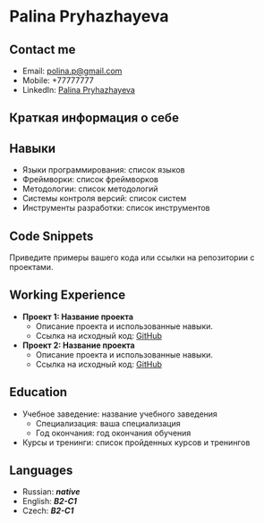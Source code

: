 # Palina Pryhazhayeva

## Contact me
- Email: polina.p@gmail.com
- Mobile: +77777777
- LinkedIn: [Palina Pryhazhayeva](https://www.linkedin.com/in/polina-dev/)

## Краткая информация о себе


## Навыки
- Языки программирования: список языков
- Фреймворки: список фреймворков
- Методологии: список методологий
- Системы контроля версий: список систем
- Инструменты разработки: список инструментов

## Code Snippets
Приведите примеры вашего кода или ссылки на репозитории с проектами.

## Working Experience
- **Проект 1: Название проекта**
  - Описание проекта и использованные навыки.
  - Ссылка на исходный код: [GitHub](ссылка)
- **Проект 2: Название проекта**
  - Описание проекта и использованные навыки.
  - Ссылка на исходный код: [GitHub](ссылка)

## Education
- Учебное заведение: название учебного заведения
  - Специализация: ваша специализация
  - Год окончания: год окончания обучения
- Курсы и тренинги: список пройденных курсов и тренингов

## Languages
- Russian:     ***native***
- English:     ***B2-C1***
- Czech:       ***B2-C1***
